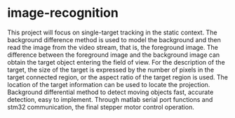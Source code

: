 # image-recognition
This project will focus on single-target tracking in the static context. The background difference method is used to model the background and then read the image from the video stream, that is, the foreground image. The difference between the foreground image and the background image can obtain the target object entering the field of view. For the description of the target, the size of the target is expressed by the number of pixels in the target connected region, or the aspect ratio of the target region is used. The location of the target information can be used to locate the projection. Background differential method to detect moving objects fast, accurate detection, easy to implement. Through matlab serial port functions and stm32 communication, the final stepper motor control operation.
